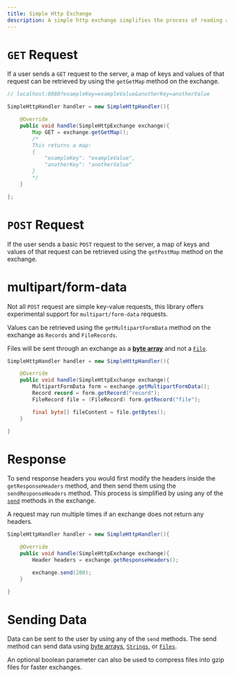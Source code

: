 ```yaml
---
title: Simple Http Exchange
description: A simple http exchange simplifies the process of reading and writing to the exchange.
---
```


# `GET` Request

If a user sends a `GET` request to the server, a map of keys and values of that request can be retrieved by using the `getGetMap` method on the exchange.

```java
// localhost:8080?exampleKey=exampleValue&anotherKey=anotherValue

SimpleHttpHandler handler = new SimpleHttpHandler(){

    @Override
    public void handle(SimpleHttpExchange exchange){
        Map GET = exchange.getGetMap();
        /*
        This returns a map:
        {
            "exampleKey": "exampleValue",
            "anotherKey": "anotherValue"
        }
        */
    }

};
```

# `POST` Request

If the user sends a basic `POST` request to the server, a map of keys and values of that request can be retrieved using the `getPostMap` method on the exchange.

# multipart/form-data

Not all `POST` request are simple key-value requests, this library offers experimental support for `multipart/form-data` requests.

Values can be retrieved using the `getMultipartFormData` method on the exchange as `Records` and `FileRecords`.

Files will be sent through an exchange as a [**byte array**](https://docs.oracle.com/en/java/javase/11/docs/api/java.base/java/lang/Byte.html) and not a [`File`](https://docs.oracle.com/en/java/javase/11/docs/api/java.base/java/io/File.html).

```java
SimpleHttpHandler handler = new SimpleHttpHandler(){

    @Override
    public void handle(SimpleHttpExchange exchange){
        MultipartFormData form = exchange.getMultipartFormData();
        Record record = form.getRecord("record");
        FileRecord file = (FileRecord) form.getRecord("file");

        final byte[] fileContent = file.getBytes();
    }

}
```

# Response

To send response headers you would first modify the headers inside the `getResponseHeaders` method, and then send them using the `sendResponseHeaders` method. This process is simplified by using any of the [`send`](https://github.com/Ktt-Development/simplehttpserver/tree/main/docs/exchange/simple-http-exchange#sending-data.md) methods in the exchange.

A request may run multiple times if an exchange does not return any headers.

```java
SimpleHttpHandler handler = new SimpleHttpHandler(){

    @Override
    public void handle(SimpleHttpExchange exchange){
        Header headers = exchange.getResponseHeaders();

        exchange.send(200);
    }

}
```

# Sending Data

Data can be sent to the user by using any of the `send` methods. The send method can send data using [byte arrays](https://docs.oracle.com/en/java/javase/11/docs/api/java.base/java/lang/Byte.html), [`Strings`](https://docs.oracle.com/en/java/javase/11/docs/api/java.base/java/lang/String.html), or [`Files`](https://docs.oracle.com/en/java/javase/11/docs/api/java.base/java/io/File.html).

An optional boolean parameter can also be used to compress files into gzip files for faster exchanges.